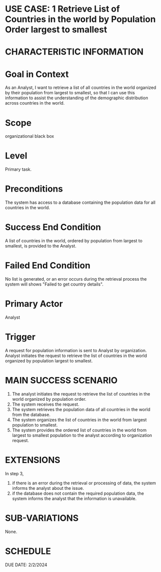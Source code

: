 **USE CASE: 1 Retrieve List of Countries in the world by Population Order largest to smallest**
===============================================================================

**CHARACTERISTIC INFORMATION**
================================

**Goal in Context**
===================

As an Analyst, I want to retrieve a list of all countries in the world organized by their population from largest to smallest, so that I can use this information to assist the understanding of the demographic distribution across countries in the world.

**Scope**
===========
 
organizational black box

**Level**
==========

Primary task.

**Preconditions**
=================

The system has access to a database containing the population data for all countries in the world.

**Success End Condition**
===============================

A list of countries in the world, ordered by population from largest to smallest, is provided to the Analyst.

**Failed End Condition**
========================

No list is generated, or an error occurs during the retrieval process the system will shows "Failed to get country details".

**Primary Actor**
==================

Analyst 

**Trigger**
===========

A request for population information is sent to Analyst by organization. Analyst initiates the request to retrieve the list of countries in the world organized by population largest to smallest.

**MAIN SUCCESS SCENARIO**
===========================

1. The analyst initiates the request to retrieve the list of countries in the world organized by population order.
2. The system receives the request.
3. The system retrieves the population data of all countries in the world from the database.
4. The system organizes the list of countries in the world from largest population to smallest.
5. The system provides the ordered list of countries in the world from largest to smallest population to the analyst according to organization request. 

**EXTENSIONS**
================

In step 3,

1. if there is an error during the retrieval or processing of data, the system informs the analyst about the issue.
2. if the database does not contain the required population data, the system informs the analyst that the information is unavailable.

**SUB-VARIATIONS**
====================

None.

**SCHEDULE**
===============

DUE DATE: 2/2/2024

